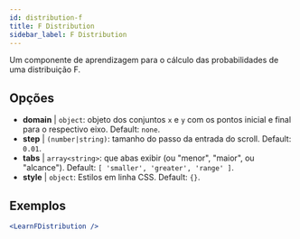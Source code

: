 ```yaml
---
id: distribution-f
title: F Distribution
sidebar_label: F Distribution
---
```


Um componente de aprendizagem para o cálculo das probabilidades de uma distribuição F.

## Opções

* __domain__ | `object`: objeto dos conjuntos `x` e `y` com os pontos inicial e final para o respectivo eixo. Default: `none`.
* __step__ | `(number|string)`: tamanho do passo da entrada do scroll. Default: `0.01`.
* __tabs__ | `array<string>`: que abas exibir (ou "menor", "maior", ou "alcance"). Default: `[
  'smaller',
  'greater',
  'range'
]`.
* __style__ | `object`: Estilos em linha CSS. Default: `{}`.


## Exemplos

```jsx live
<LearnFDistribution />
```


